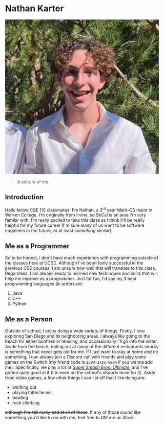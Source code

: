 # Nathan Karter

![A picture of me, I guess](/me.JPG)
>A picture of me

## Introduction

Hello fellow CSE 110 classmates! I'm Nathan, a 3<sup>rd</sup> year Math-CS major in Warren College. I'm originally from Irvine, so SoCal is an area I'm very familar with. I'm really excited to take this class as I think it'll be really helpful for my future career (I'm sure many of us want to be software engineers in the future, or at least *something* similar).

## Me as a Programmer

So to be honest, I don't have much experience with programming outside of the classes here at UCSD. Although I've been fairly successful in the previous CSE courses, I am unsure how well that will translate to this class. Regardless, I am always ready to learned new techinques and skills that will help me improve as a programmer. Just for fun, I'd say my 3 best programming languages (in order) are:
1. Java
2. C++
3. Python

## Me as a Person

Outside of school, I enjoy doing a wide variety of things. Firstly, I love exploring San Diego and its neighboring areas. I always like going to the beach for either bonfires or relaxing, and occassionally I'll go into the water. Aside from the beach, eating out at many of the different restuarants nearby is something that never gets old for me. If I just want to stay at home and do something, I can always join a Discord call with friends and play some games on the Switch (my friend code is `2584-1425-5804` if you wanna add me). Specifically, we play a lot of [*Super Smash Bros. Ultimate*](https://www.smashbros.com/en_US/index.html), and I've gotten quite good at it (I'm even on the school's eSports team for it). Aside from video games, a few other things I can list off that I like doing are:
- working out
- playing table tennis
- bowling
- rock climbing

~~although I'm still really bad at all of those~~. If any of those sound like something you'd like to do with me, feel free to DM me on Slack.